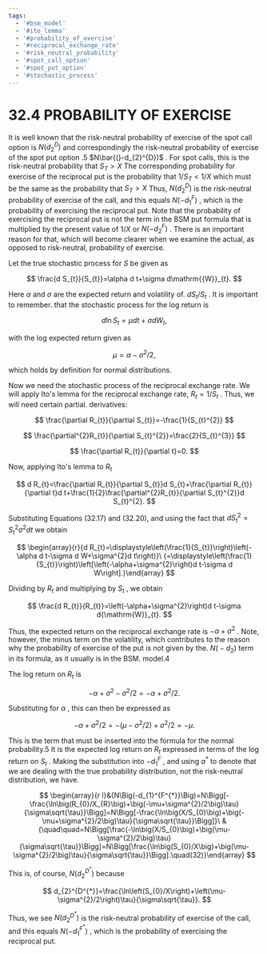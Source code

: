 ```yaml
---
tags:
  - '#bsm_model'
  - '#ito_lemma'
  - '#probability_of_exercise'
  - '#reciprocal_exchange_rate'
  - '#risk_neutral_probability'
  - '#spot_call_option'
  - '#spot_put_option'
  - '#stochastic_process'
---
```

# 32.4 PROBABILITY OF EXERCISE

It is well known that the risk-neutral probability of exercise of the spot call option is $N(d_{2}^{D})$ and correspondingly the risk-neutral probability of exercise of the spot put option .5 $N\bar{(}-d_{2}^{D})$ . For spot calls, this is the risk-neutral probability that $S_{T}>X$ The corresponding probability for exercise of the reciprocal put is the probability that $1/S_{T}<1/X$ which must be the same as the probability that $S_{T}>X$ Thus, $N(d_{2}^{D})$ is the risk-neutral probability of exercise of the call, and this equals $N(-d_{1}^{F})$ , which is the probability of exercising the reciprocal put. Note that the probability of exercising the reciprocal put is not the term in the BSM put formula that is multiplied by the present value of $1/X$ or $N(-d_{2}^{F})$ . There is an important reason for that, which will become clearer when we examine the actual, as opposed to risk-neutral, probability of exercise.

Let the true stochastic process for $S$ be given as

$$
\frac{d S_{t}}{S_{t}}=\alpha d t+\sigma d\mathrm{{W}}_{t}.
$$

Here $\alpha$ and $\sigma$ are the expected return and volatility of. $d S_{t}/S_{t}$ . It is important to remember. that the stochastic process for the log return is

$$
d\ln S_{t}=\mu d t+\sigma d W_{t},
$$

with the log expected return given as

$$
\mu=\alpha-\sigma^{2}/2,
$$

which holds by definition for normal distributions.

Now we need the stochastic process of the reciprocal exchange rate. We will apply Ito's lemma for the reciprocal exchange rate, $R_{t}=1/S_{t}$ . Thus, we will need certain partial. derivatives:

$$
\frac{\partial R_{t}}{\partial S_{t}}=-\frac{1}{S_{t}^{2}}
$$

$$
\frac{\partial^{2}R_{t}}{\partial S_{t}^{2}}=\frac{2}{S_{t}^{3}}
$$

$$
\frac{\partial R_{t}}{\partial t}=0.
$$

Now, applying Ito's lemma to $R_{t}$

$$
d R_{t}=\frac{\partial R_{t}}{\partial S_{t}}d S_{t}+\frac{\partial R_{t}}{\partial t}d t+\frac{1}{2}\frac{\partial^{2}R_{t}}{\partial S_{t}^{2}}d S_{t}^{2}.
$$

Substituting Equations (32.17) and (32.20), and using the fact that $d S_{t}^{2}=S_{t}^{2}\sigma^{2}d t$ we obtain

$$
\begin{array}{r}{d R_{t}=\displaystyle\left(\frac{1}{S_{t}}\right)\left(-\alpha d t-\sigma d W+\sigma^{2}d t\right)}\ {=\displaystyle\left(\frac{1}{S_{t}}\right)\left[\left(-\alpha+\sigma^{2}\right)d t-\sigma d W\right].}\end{array}
$$

Dividing by $R_{t}$ and multiplying by $S_{t}$ , we obtain

$$
\frac{d R_{t}}{R_{t}}=\left(-\alpha+\sigma^{2}\right)d t-\sigma d{\mathrm{W}}_{t}.
$$

Thus, the expected return on the reciprocal exchange rate is $-\alpha+\sigma^{2}$ . Note, however, the minus term on the volatility, which contributes to the reason why the probability of exercise of the put is not given by the. $N\big(-d_{2}\big)$ term in its formula, as it usually is in the BSM. model.4

The log return on $R_{t}$ is

$$
-\alpha+\sigma^{2}-\sigma^{2}/2=-\alpha+\sigma^{2}/2.
$$

Substituting for $\alpha$ , this can then be expressed as

$$
-\alpha+\sigma^{2}/2=-\left(\mu-\sigma^{2}/2\right)+\sigma^{2}/2=-\mu.
$$

This is the term that must be inserted into the formula for the normal probability.5 It is the expected log return on $R_{t}$ expressed in terms of the log return on $S_{t}$ . Making the substitution into $-d_{1}^{F}$ , and using $a^{*}$ to denote that we are dealing with the true probability distribution, not the risk-neutral distribution, we have.

$$
\begin{array}{r l}&{N\Big(-d_{1}^{F^{*}}\Big)=N\Bigg[-\frac{\ln\big(R_{0}/X_{R}\big)+\big(-\mu+\sigma^{2}/2\big)\tau}{\sigma\sqrt{\tau}}\Bigg]=N\Bigg[-\frac{\ln\big(X/S_{0}\big)+\big(-\mu+\sigma^{2}/2\big)\tau}{\sigma\sqrt{\tau}}\Bigg]}\ &{\quad\quad=N\Bigg[\frac{-\ln\big(X/S_{0}\big)+\big(\mu-\sigma^{2}/2\big)\tau}{\sigma\sqrt{\tau}}\Bigg]=N\Bigg[\frac{\ln\big(S_{0}/X\big)+\big(\mu-\sigma^{2}/2\big)\tau}{\sigma\sqrt{\tau}}\Bigg].\quad(32)}\end{array}
$$

This is, of course, $N(d_{2}^{D^{*}})$ because

$$
d_{2}^{D^{*}}=\frac{\ln\left(S_{0}/X\right)+\left(\mu-\sigma^{2}/2\right)\tau}{\sigma\sqrt{\tau}}.
$$

Thus, we see $N(d_{2}^{D^{*}})$ is the risk-neutral probability of exercise of the call, and this equals $N(-d_{1}^{F^{*}})$ , which is the probability of exercising the reciprocal put.
